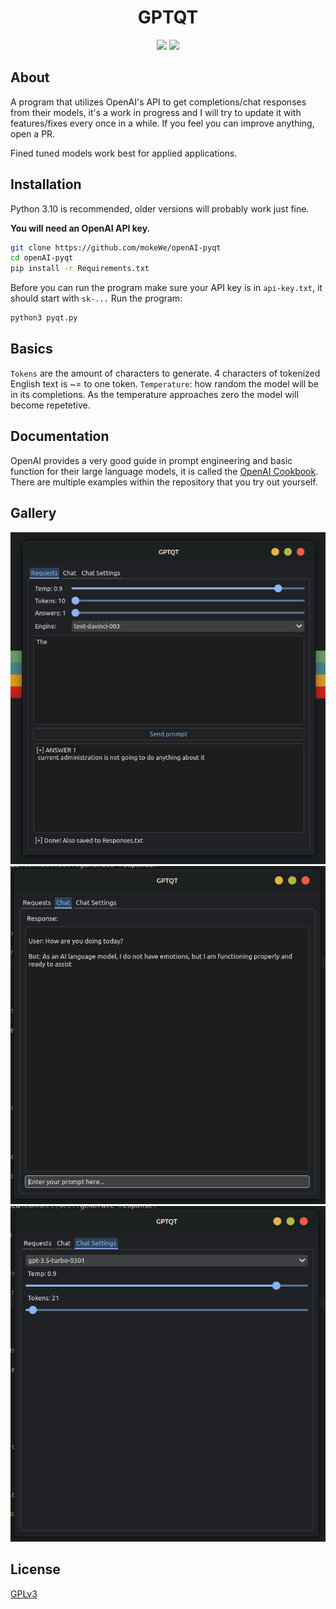 <h1 align="center">GPTQT</h1>

<p  align="center">
<img src="https://img.shields.io/badge/status-good-green?style=for-the-badge&logo=openai"/>
<img src="https://img.shields.io/badge/made%20with-python-red?style=for-the-badge&logo=python"/>
</p>

## About

A program that utilizes OpenAI's API to get completions/chat responses from their models, it's a work in progress and I will try to update it with features/fixes every once in a while. If you feel you can improve anything, open a PR.

Fined tuned models work best for applied applications.

## Installation

Python 3.10 is recommended, older versions will probably work just fine.

**You will need an OpenAI API key.**

```bash
git clone https://github.com/mokeWe/openAI-pyqt
cd openAI-pyqt
pip install -r Requirements.txt
```

Before you can run the program make sure your API key is in `api-key.txt`, it should start with `sk-...` 
Run the program:
```bash
python3 pyqt.py
```
  
## Basics

`Tokens` are the amount of characters to generate. 4 characters of tokenized English text is ~= to one token.
`Temperature`: how random the model will be in its completions. As the temperature approaches zero the model will become repetetive.

## Documentation

OpenAI provides a very good guide in prompt engineering and basic function for
their large language models, it is called the [OpenAI Cookbook](https://github.com/openai/openai-cookbook). There are multiple examples within the repository that you try out yourself.

## Gallery

![Screenshot](screenshots/requests.png)
![Screenshot](screenshots/chat.png)
![Screenshot](screenshots/chat_settings.png)

## License

[GPLv3](LICENSE)